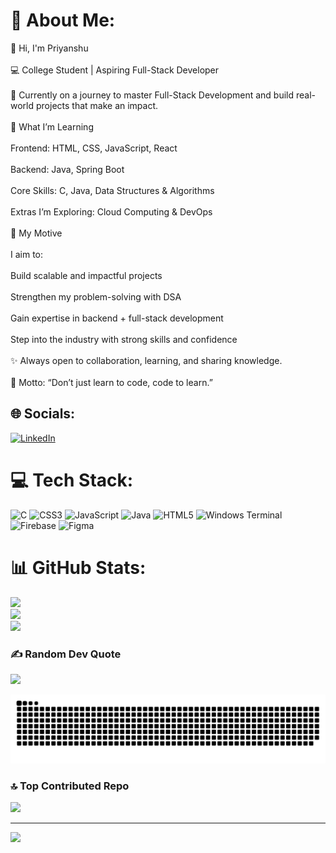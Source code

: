 # 💫 About Me:
👋 Hi, I'm Priyanshu<br><br>💻 College Student | Aspiring Full-Stack Developer<br><br>🚀 Currently on a journey to master Full-Stack Development and build real-world projects that make an impact.<br><br>🌱 What I’m Learning<br><br>Frontend: HTML, CSS, JavaScript, React<br><br>Backend: Java, Spring Boot<br><br>Core Skills: C, Java, Data Structures & Algorithms<br><br>Extras I’m Exploring: Cloud Computing & DevOps<br><br>🎯 My Motive<br><br>I aim to:<br><br>Build scalable and impactful projects<br><br>Strengthen my problem-solving with DSA<br><br>Gain expertise in backend + full-stack development<br><br>Step into the industry with strong skills and confidence<br><br>✨ Always open to collaboration, learning, and sharing knowledge.<br><br>📌 Motto: “Don’t just learn to code, code to learn.”


## 🌐 Socials:
[![LinkedIn](https://img.shields.io/badge/LinkedIn-%230077B5.svg?logo=linkedin&logoColor=white)](https://linkedin.com/in/www.linkedin.com/in/priyanshu-pandey-a6a987339) 

# 💻 Tech Stack:
![C](https://img.shields.io/badge/c-%2300599C.svg?style=for-the-badge&logo=c&logoColor=white) ![CSS3](https://img.shields.io/badge/css3-%231572B6.svg?style=for-the-badge&logo=css3&logoColor=white) ![JavaScript](https://img.shields.io/badge/javascript-%23323330.svg?style=for-the-badge&logo=javascript&logoColor=%23F7DF1E) ![Java](https://img.shields.io/badge/java-%23ED8B00.svg?style=for-the-badge&logo=openjdk&logoColor=white) ![HTML5](https://img.shields.io/badge/html5-%23E34F26.svg?style=for-the-badge&logo=html5&logoColor=white) ![Windows Terminal](https://img.shields.io/badge/Windows%20Terminal-%234D4D4D.svg?style=for-the-badge&logo=windows-terminal&logoColor=white) ![Firebase](https://img.shields.io/badge/firebase-a08021?style=for-the-badge&logo=firebase&logoColor=ffcd34) ![Figma](https://img.shields.io/badge/figma-%23F24E1E.svg?style=for-the-badge&logo=figma&logoColor=white)
# 📊 GitHub Stats:
![](https://github-readme-stats.vercel.app/api?username=priyanshu-debug26&theme=tokyonight&hide_border=true&include_all_commits=true&count_private=false)<br/>
![](https://nirzak-streak-stats.vercel.app/?user=priyanshu-debug26&theme=tokyonight&hide_border=true)<br/>
![](https://github-readme-stats.vercel.app/api/top-langs/?username=priyanshu-debug26&theme=tokyonight&hide_border=true&include_all_commits=true&count_private=false&layout=compact)

### ✍️ Random Dev Quote
![](https://quotes-github-readme.vercel.app/api?type=horizontal&theme=radical)

<img src="https://raw.githubusercontent.com/platane/snk/output/github-contribution-grid-snake-dark.svg" width="800" alt="GitHub Contribution Snake">

### 🔝 Top Contributed Repo
![](https://github-contributor-stats.vercel.app/api?username=priyanshu-debug26&limit=5&theme=dark&combine_all_yearly_contributions=true)

---
[![](https://visitcount.itsvg.in/api?id=priyanshu-debug26&icon=0&color=0)](https://visitcount.itsvg.in)

<!-- Proudly created with GPRM ( https://gprm.itsvg.in ) -->
